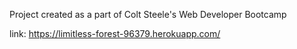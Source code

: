 Project created as a part of Colt Steele's Web Developer Bootcamp 

link: https://limitless-forest-96379.herokuapp.com/
